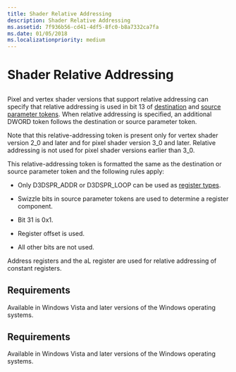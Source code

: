 ```yaml
---
title: Shader Relative Addressing
description: Shader Relative Addressing
ms.assetid: 7f936b56-cd41-4df5-8fc0-b8a7332ca7fa
ms.date: 01/05/2018
ms.localizationpriority: medium
---
```


# Shader Relative Addressing


## <span id="ddk_shader_relative_addressing_gg"></span><span id="DDK_SHADER_RELATIVE_ADDRESSING_GG"></span>


Pixel and vertex shader versions that support relative addressing can specify that relative addressing is used in bit 13 of [destination](destination-parameter-token.md) and [source parameter tokens](source-parameter-token.md). When relative addressing is specified, an additional DWORD token follows the destination or source parameter token.

Note that this relative-addressing token is present only for vertex shader version 2\_0 and later and for pixel shader version 3\_0 and later. Relative addressing is not used for pixel shader versions earlier than 3\_0.

This relative-addressing token is formatted the same as the destination or source parameter token and the following rules apply:

-   Only D3DSPR\_ADDR or D3DSPR\_LOOP can be used as [register types](https://docs.microsoft.com/windows-hardware/drivers/ddi/d3d9types/ne-d3d9types-_d3dshader_param_register_type).

-   Swizzle bits in source parameter tokens are used to determine a register component.

-   Bit 31 is 0x1.

-   Register offset is used.

-   All other bits are not used.

Address registers and the aL register are used for relative addressing of constant registers.

## <span id="Requirements"></span><span id="requirements"></span><span id="REQUIREMENTS"></span>Requirements


Available in Windows Vista and later versions of the Windows operating systems.

## <span id="Requirements"></span><span id="requirements"></span><span id="REQUIREMENTS"></span>Requirements


Available in Windows Vista and later versions of the Windows operating systems.

 

 





